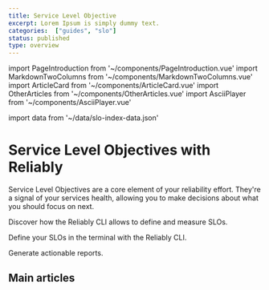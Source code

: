 ```yaml
---
title: Service Level Objective
excerpt: Lorem Ipsum is simply dummy text.
categories:  ["guides", "slo"]
status: published
type: overview
---
```

import PageIntroduction from '~/components/PageIntroduction.vue'
import MarkdownTwoColumns from '~/components/MarkdownTwoColumns.vue'
import ArticleCard from '~/components/ArticleCard.vue'
import OtherArticles from '~/components/OtherArticles.vue'
import AsciiPlayer from '~/components/AsciiPlayer.vue'

import data from '~/data/slo-index-data.json'

# Service Level Objectives with Reliably

<PageIntroduction>
  
  Service Level Objectives are a core element of your reliability effort.
  They're a signal of your services health, allowing you to make decisions about
  what you should focus on next.

  Discover how the Reliably CLI allows to define and measure SLOs.

</PageIntroduction>

Define your SLOs in the terminal with the Reliably CLI.
<AsciiPlayer id="JhYPkAYOKbUdbJ4FGG0CGmi3I" />

Generate actionable reports.
<AsciiPlayer id="PYkU2mtpYifgjQfDaetX6b0sT" />
## Main articles

<MarkdownTwoColumns>
  <ArticleCard
    title="Define your Service Level Objectives"
    description="Learn how to define and measure your SLOs."
    link="/guides/slo/define-slos/"
  />
  <ArticleCard
    title="Generate SLO reports"
    description="Fetch data from your cloud provider and generate comprehensive SLO reports."
    link="/guides/slo/slo-reports/"
  />
</MarkdownTwoColumns>




